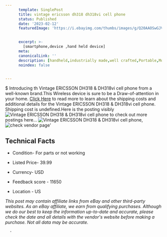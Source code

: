 ```yaml
---
      template: SinglePost
      title: vintage ericsson dh318 dh318vi cell phone
      status: Published
      date: '2023-02-12'
      featuredImage: 'https://i.ebayimg.com/thumbs/images/g/Q20AAOSwGJVfW6va/s-l225.jpg'
       

      excerpt: >-
        [smartphone,device ,hand held device]
      meta:
      canonicalLink: ''
      description: [handheld,industrially made,well crafted,Portable,Mobile,Compact,Convenient,Lightweight,Maneuverable,Man-portable,Miniature,Carriable,Hand-held,Light,Holdable,Transportable,Mobile device,Pocket-sized,On-the-go,Wireless,Cordless,Compact size,Convenient size, smartphone,device ,hand held device]
      noindex: false
      

---
```

$
      Introducing th Vintage ERICSSON DH318 & DH318vi cell phone from a well-known brand.This Wireless device  is sure to be a Draw-of-attention in your home. [Click Here](https://www.ebay.com/itm/164407226607?hash=item26476f30ef%3Ag%3AQ20AAOSwGJVfW6va&mkevt=1&mkcid=1&mkrid=711-53200-19255-0&campid=%253CePNCampaignId%253E&customid=%253CreferenceId%253E&toolid=10049) to read more to learn about the shipping costs and additional details for the Vintage ERICSSON DH318 & DH318vi cell phone. Shipping cost is undefined.Here is the posting visibly ![Vintage ERICSSON DH318 & DH318vi cell phone](https://i.ebayimg.com/thumbs/images/g/Q20AAOSwGJVfW6va/s-l225.jpg) to check out more postings here... ![Vintage ERICSSON DH318 & DH318vi cell phone](https://i.ebayimg.com/images/g/Q20AAOSwGJVfW6va/s-l1600.jpg), ![check vendor page](https://origin-galleryplus.ebayimg.com/ws/web/164407226607_2_0_1/225x225.jpg,https://origin-galleryplus.ebayimg.com/ws/web/164407226607_3_0_1/225x225.jpg)'

      

 ## Technical Facts 



     
      

 - Condition- For parts or not working 


      

 - Listed Price- 39.99 


      

 - Currency- USD 


      

 - Feedback score - 11650 


      

 - Location - US 


      
      

 *_This post may contain affiliate links from eBay and other third-party websites. As an eBay affiliate, we earn from qualifying purchases. Although we do our best to keep the information up-to-date and accurate, please check the date and all details with the vendor's website before making a purchase. Not all data may be accurate._*




      -
